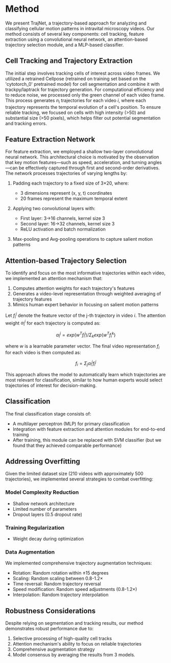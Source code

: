 # Method

We present TrajNet, a trajectory-based approach for analyzing and classifying cellular motion patterns in intravital microscopy videos. Our method consists of several key components: cell tracking, feature extraction using a convolutional neural network, an attention-based trajectory selection module, and a MLP-based classifier. 

## Cell Tracking and Trajectory Extraction

The initial step involves tracking cells of interest across video frames. We utilized a retrained Cellpose (retrained on training set based on the 'cytotorch_0' pretrained model) for cell segmentation and combine it with trackpy/laptrack for trajectory generation. For computational efficiency and to reduce noise, we processed only the green channel of each video frame. This process generates $n_i$ trajectories for each video $i$, where each trajectory represents the temporal evolution of a cell's position. To ensure reliable tracking, we focused on cells with high intensity (>50) and substantial size (>50 pixels), which helps filter out potential segmentation and tracking errors.

## Feature Extraction Network

For feature extraction, we employed a shallow two-layer convolutional neural network. This architectural choice is motivated by the observation that key motion features—such as speed, acceleration, and turning angles—can be effectively captured through first and second-order derivatives. The network processes trajectories of varying lengths by:

1. Padding each trajectory to a fixed size of 3×20, where:
   - 3 dimensions represent (x, y, t) coordinates
   - 20 frames represent the maximum temporal extent

2. Applying two convolutional layers with:
   - First layer: 3→16 channels, kernel size 3
   - Second layer: 16→32 channels, kernel size 3
   - ReLU activation and batch normalization

3. Max-pooling and Avg-pooling operations to capture salient motion patterns

## Attention-based Trajectory Selection

To identify and focus on the most informative trajectories within each video, we implemented an attention mechanism that:
1. Computes attention weights for each trajectory's features
2. Generates a video-level representation through weighted averaging of trajectory features
3. Mimics human expert behavior in focusing on salient motion patterns

Let $f_i^j$ denote the feature vector of the j-th trajectory in video $i$. The attention weight $α_i^j$ for each trajectory is computed as:

$$
α_i^j = exp(w^T f_i^j) / Σ_k exp(w^T f_i^k)
$$

where $w$ is a learnable parameter vector. The final video representation $f_i$ for each video is then computed as:

$$
f_i = Σ_j α_i^j f_i^j
$$

This approach allows the model to automatically learn which trajectories are most relevant for classification, similar to how human experts would select trajectories of interest for decision-making.

## Classification

The final classification stage consists of:
- A multilayer perceptron (MLP) for primary classification
- Integration with feature extraction and attention modules for end-to-end training
- After training, this module can be replaced with SVM classifier (but we found that they achieved comparable performance)
## Addressing Overfitting

Given the limited dataset size (210 videos with approximately 500 trajectories), we implemented several strategies to combat overfitting:

### Model Complexity Reduction
- Shallow network architecture
- Limited number of parameters
- Dropout layers (0.5 dropout rate)

### Training Regularization
- Weight decay during optimization

### Data Augmentation
We implemented comprehensive trajectory augmentation techniques:
- Rotation: Random rotation within ±15 degrees
- Scaling: Random scaling between 0.8-1.2×
- Time reversal: Random trajectory reversal
- Speed modification: Random speed adjustments (0.8-1.2×)
- Interpolation: Random trajectory interpolation

## Robustness Considerations

Despite relying on segmentation and tracking results, our method demonstrates robust performance due to:
1. Selective processing of high-quality cell tracks
2. Attention mechanism's ability to focus on reliable trajectories
3. Comprehensive augmentation strategy
4. Model consensus by averaging the results from 3 models.
